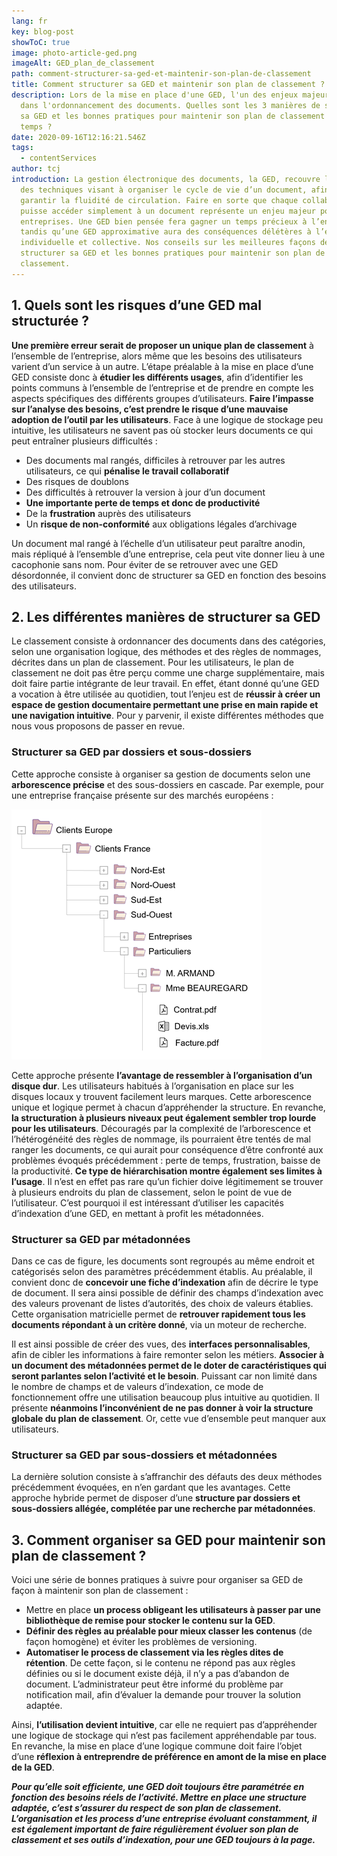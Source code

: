 ```yaml
---
lang: fr
key: blog-post
showToC: true
image: photo-article-ged.png
imageAlt: GED_plan_de_classement
path: comment-structurer-sa-ged-et-maintenir-son-plan-de-classement
title: Comment structurer sa GED et maintenir son plan de classement ?
description: Lors de la mise en place d'une GED, l'un des enjeux majeurs réside
  dans l'ordonnancement des documents. Quelles sont les 3 manières de structurer
  sa GED et les bonnes pratiques pour maintenir son plan de classement dans le
  temps ?
date: 2020-09-16T12:16:21.546Z
tags:
  - contentServices
author: tcj
introduction: La gestion électronique des documents, la GED, recouvre l’ensemble
  des techniques visant à organiser le cycle de vie d’un document, afin d’en
  garantir la fluidité de circulation. Faire en sorte que chaque collaborateur
  puisse accéder simplement à un document représente un enjeu majeur pour les
  entreprises. Une GED bien pensée fera gagner un temps précieux à l’entreprise,
  tandis qu’une GED approximative aura des conséquences délétères à l’échelle
  individuelle et collective. Nos conseils sur les meilleures façons de
  structurer sa GED et les bonnes pratiques pour maintenir son plan de
  classement.
---
```

## 1. Quels sont les risques d’une GED mal structurée ?

**Une première erreur serait de proposer un unique plan de classement** à l’ensemble de l’entreprise, alors même que les besoins des utilisateurs varient d’un service à un autre. L’étape préalable à la mise en place d’une GED consiste donc à **étudier les différents usages**, afin d’identifier les points communs à l’ensemble de l’entreprise et de prendre en compte les aspects spécifiques des différents groupes d’utilisateurs. **Faire l’impasse sur l’analyse des besoins, c’est prendre le risque d’une mauvaise adoption de l’outil par les utilisateurs**. Face à une logique de stockage peu intuitive, les utilisateurs ne savent pas où stocker leurs documents ce qui peut entraîner plusieurs difficultés :

* Des documents mal rangés, difficiles à retrouver par les autres utilisateurs, ce qui **pénalise le travail collaboratif**
* Des risques de doublons
* Des difficultés à retrouver la version à jour d’un document
* **Une importante perte de temps et donc de productivité**
* De la **frustration** auprès des utilisateurs
* Un **risque de non-conformité** aux obligations légales d’archivage

Un document mal rangé à l’échelle d’un utilisateur peut paraître anodin, mais répliqué à l’ensemble d’une entreprise, cela peut vite donner lieu à une cacophonie sans nom. Pour éviter de se retrouver avec une GED désordonnée, il convient donc de structurer sa GED en fonction des besoins des utilisateurs.

## 2. Les différentes manières de structurer sa GED

Le classement consiste à ordonnancer des documents dans des catégories, selon une organisation logique, des méthodes et des règles de nommages, décrites dans un plan de classement. Pour les utilisateurs, le plan de classement ne doit pas être perçu comme une charge supplémentaire, mais doit faire partie intégrante de leur travail. En effet, étant donné qu’une GED a vocation à être utilisée au quotidien, tout l’enjeu est de **réussir à créer un espace de gestion documentaire permettant une prise en main rapide et une navigation intuitive**. Pour y parvenir, il existe différentes méthodes que nous vous proposons de passer en revue.

### Structurer sa GED par dossiers et sous-dossiers

Cette approche consiste à organiser sa gestion de documents selon une **arborescence précise** et des sous-dossiers en cascade. Par exemple, pour une entreprise française présente sur des marchés européens :

![GED_par_dossiers](image_hierarchie_dossiers_2.png "Structure GED par dossiers")

Cette approche présente **l’avantage de ressembler à l’organisation d’un disque dur**. Les utilisateurs habitués à l’organisation en place sur les disques locaux y trouvent facilement leurs marques. Cette arborescence unique et logique permet à chacun d’appréhender la structure. En revanche, **la structuration à plusieurs niveaux peut également sembler trop lourde pour les utilisateurs**. Découragés par la complexité de l’arborescence et l’hétérogénéité des règles de nommage, ils pourraient être tentés de mal ranger les documents, ce qui aurait pour conséquence d’être confronté aux problèmes évoqués précédemment : perte de temps, frustration, baisse de la productivité. **Ce type de hiérarchisation montre également ses limites à l’usage**. Il n’est en effet pas rare qu’un fichier doive légitimement se trouver à plusieurs endroits du plan de classement, selon le point de vue de l’utilisateur. C’est pourquoi il est intéressant d’utiliser les capacités d’indexation d’une GED, en mettant à profit les métadonnées.

### Structurer sa GED par métadonnées

Dans ce cas de figure, les documents sont regroupés au même endroit et catégorisés selon des paramètres précédemment établis. Au préalable, il convient donc de **concevoir une fiche d’indexation** afin de décrire le type de document. Il sera ainsi possible de définir des champs d’indexation avec des valeurs provenant de listes d’autorités, des choix de valeurs établies. Cette organisation matricielle permet de **retrouver rapidement tous les documents répondant à un critère donné**, via un moteur de recherche.

Il est ainsi possible de créer des vues, des **interfaces personnalisables**, afin de cibler les informations à faire remonter selon les métiers. **Associer à un document des métadonnées permet de le doter de caractéristiques qui seront parlantes selon l’activité et le besoin**. Puissant car non limité dans le nombre de champs et de valeurs d’indexation, ce mode de fonctionnement offre une utilisation beaucoup plus intuitive au quotidien. Il présente **néanmoins l’inconvénient de ne pas donner à voir la structure globale du plan de classement**. Or, cette vue d’ensemble peut manquer aux utilisateurs.

### Structurer sa GED par sous-dossiers et métadonnées

La dernière solution consiste à s’affranchir des défauts des deux méthodes précédemment évoquées, en n’en gardant que les avantages. Cette approche hybride permet de disposer d’une **structure par dossiers et sous-dossiers allégée, complétée par une recherche par métadonnées**.

## 3. Comment organiser sa GED pour maintenir son plan de classement ?

Voici une série de bonnes pratiques à suivre pour organiser sa GED de façon à maintenir son plan de classement :

* Mettre en place **un process obligeant les utilisateurs à passer par une bibliothèque de remise pour stocker le contenu sur la GED**.
* **Définir des règles au préalable pour mieux classer les contenus** (de façon homogène) et éviter les problèmes de versioning.
* **Automatiser le process de classement via les règles dites de rétention**. De cette façon, si le contenu ne répond pas aux règles définies ou si le document existe déjà, il n’y a pas d’abandon de document. L’administrateur peut être informé du problème par notification mail, afin d’évaluer la demande pour trouver la solution adaptée.

Ainsi, **l’utilisation devient intuitive**, car elle ne requiert pas d’appréhender une logique de stockage qui n’est pas facilement appréhendable par tous. En revanche, la mise en place d’une logique commune doit faire l’objet d’une **réflexion à entreprendre de préférence en amont de la mise en place de la GED**.

***Pour qu’elle soit efficiente, une GED doit toujours être paramétrée en fonction des besoins réels de l’activité. Mettre en place une structure adaptée, c’est s’assurer du respect de son plan de classement. L’organisation et les process d’une entreprise évoluant constamment, il est également important de faire régulièrement évoluer son plan de classement et ses outils d’indexation, pour une GED toujours à la page.***